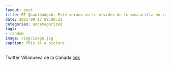```yaml
---
layout: post
title: RT @sanidadgob: Este verano no te olvides de tu mascarilla en casa. Cuando vayas de tiendas recuerda que debes ponértela siempr...
date: 2021-08-17 08:00:21
categories: uncategorized
tags:
- random
image: /img/image.jpg
caption: This is a picture
---
```

Twitter Villanueva de la Cañada [link](https://twitter.com/AytoVDLCanada/status/1427241995014217737)

